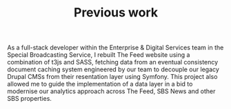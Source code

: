 ---
templateKey: previous-work-page
title: Previous work
description: Previous work that I have been involved with
image: /img/home-jumbotron.jpg
body: >
  As a full-stack developer within the Enterprise & Digital Services team in the Special Broadcasting Service, I rebuilt The Feed website using a combination of t3js and SASS, fetching data from an eventual consistency document caching system engineered by our team to decouple our legacy Drupal CMSs from their resentation layer using Symfony. This project also allowed me to guide the implementation of a data layer in a bid to modernise our analytics approach across The Feed, SBS News and other SBS properties.
ctaPrimary:
  btnText: Click me
  url: https://linkedin.com
  title: Visit linkedin here
ctaSecondary:
  btnText: Click me
  url: https://linkedin.com
  title: Visit linkedin here
ctaTertiary:
  btnText: Click me
  url: https://linkedin.com
  title: Visit linkedin here
works:
  - visitKirtipur:
    title: Visit Kirtipur
    blurb: An open-source Wordpress template and Dockerised stack for hosting tourism websites in Nepal
    image: /img/work-visit-kirtipur.jpg
  - abcIview:
    title: Australian Broadcasting Corporation iview
    blurb: Front-end engineering the government-funded Australian Broadcasting Corporation's iview VOD service
    image: /img/work-abc-iview.jpg
  - sbsTheFeed:
    title: Special Broadcasting Service
    blurb: Front-end rebuild, data layer implementation and decoupled realtime publishing systems for SBS News
    image: /img/work-sbs-the-feed.jpg
  - abcIview:
    title: Changing Diabetes
    blurb: Architecting an extensible online learning platform for healthcare professionals across Australia
    image: /img/work-changing-diabetes.jpg
---